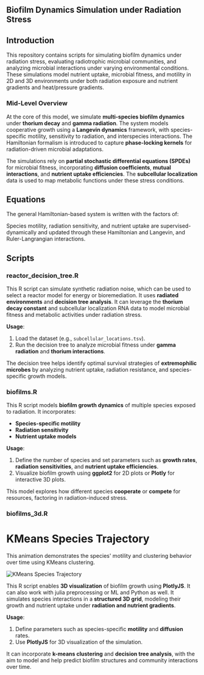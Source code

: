 ## Biofilm Dynamics Simulation under Radiation Stress

## Introduction

This repository contains scripts for simulating biofilm dynamics under radiation stress, evaluating radiotrophic microbial communities, and analyzing microbial interactions under varying environmental conditions. These simulations model nutrient uptake, microbial fitness, and motility in 2D and 3D environments under both radiation exposure and nutrient gradients and heat/pressure gradients.

### Mid-Level Overview

At the core of this model, we simulate **multi-species biofilm dynamics** under **thorium decay** and **gamma radiation**. The system models cooperative growth using a **Langevin dynamics** framework, with species-specific motility, sensitivity to radiation, and interspecies interactions. The Hamiltonian formalism is introduced to capture **phase-locking kernels** for radiation-driven microbial adaptations.

The simulations rely on **partial stochastic differential equations (SPDEs)** for microbial fitness, incorporating **diffusion coefficients**, **mutual interactions**, and **nutrient uptake efficiencies**. The **subcellular localization** data is used to map metabolic functions under these stress conditions.

## Equations

The general Hamiltonian-based system is written with the factors of: 

Species motility, radiation sensitivity, and nutrient uptake are supervised-dynamically and updated through these Hamiltonian and Langevin, and Ruler-Langrangian interactions.

## Scripts

### reactor_decision_tree.R

This R script can simulate synthetic radiation noise, which can be used to select a reactor model for energy or bioremediation. It uses **radiated environments** and **decision tree analysis**. It can leverage the **thorium decay constant** and subcellular localization RNA data to model microbial fitness and metabolic activities under radiation stress.

**Usage**:
1. Load the dataset (e.g., `subcellular_locations.tsv`).
2. Run the decision tree to analyze microbial fitness under **gamma radiation** and **thorium interactions**.

The decision tree helps identify optimal survival strategies of **extremophilic microbes** by analyzing nutrient uptake, radiation resistance, and species-specific growth models.

### biofilms.R

This R script models **biofilm growth dynamics** of multiple species exposed to radiation. It incorporates:
- **Species-specific motility**
- **Radiation sensitivity**
- **Nutrient uptake models**

**Usage**:
1. Define the number of species and set parameters such as **growth rates**, **radiation sensitivities**, and **nutrient uptake efficiencies**.
2. Visualize biofilm growth using **ggplot2** for 2D plots or **Plotly** for interactive 3D plots.

This model explores how different species **cooperate** or **compete** for resources, factoring in radiation-induced stress.

### biofilms_3d.R

<!DOCTYPE html>
<html lang="en">
<head>
    <meta charset="UTF-8">
    <meta name="viewport" content="width=device-width, initial-scale=1.0">
    <title>KMeans Species Trajectory</title>
</head>
<body>
    <h1>KMeans Species Trajectory</h1>
    <p>This animation demonstrates the species' motility and clustering behavior over time using KMeans clustering.</p>
    <img src="https://drive.google.com/uc?export=view&id=1IgOHbf3GupcqlWmakA0wooLYh-orulZ9" alt="KMeans Species Trajectory">
</body>
</html>


This R script enables **3D visualization** of biofilm growth using **PlotlyJS**. It can also work with julia preprocessing or ML and Python as well. It simulates species interactions in a **structured 3D grid**, modeling their growth and nutrient uptake under **radiation and nutrient gradients**.

**Usage**:
1. Define parameters such as species-specific **motility** and **diffusion** rates.
2. Use **PlotlyJS** for 3D visualization of the simulation.

It can incorporate **k-means clustering** and **decision tree analysis**, with the aim to model and help predict biofilm structures and community interactions over time.
